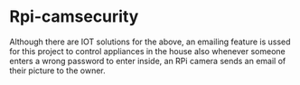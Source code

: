 # Rpi-camsecurity
Although there are IOT solutions for the above, an emailing feature is ussed for this project to control appliances in the house also whenever someone enters a wrong password to enter inside, an RPi camera sends an email of their picture to the owner.
